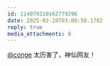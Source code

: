 ```yaml
---
id: 114079310162779296
date: 2025-02-28T03:08:50.170Z
reply: true
media_attachments: 0
---
```


[@conge](https://c.im/@conge) 太历害了，神仙网友！

